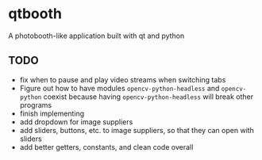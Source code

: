 # qtbooth

A photobooth-like application built with qt and python

## TODO

* fix when to pause and play video streams when switching tabs
* Figure out how to have modules `opencv-python-headless` and `opencv-python` coexist because having `opencv-python-headless` will break other programs
* finish implementing
* add dropdown for image suppliers
* add sliders, buttons, etc. to image suppliers, so that they can open with sliders
* add better getters, constants, and clean code overall
